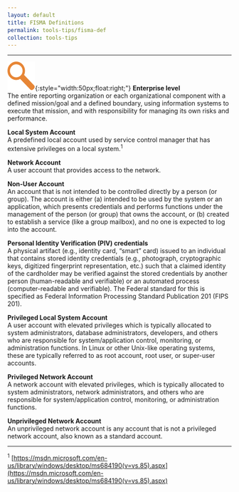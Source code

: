 ```yaml
---
layout: default
title: FISMA Definitions
permalink: tools-tips/fisma-def
collection: tools-tips
---
```

---

![focus logo](../img/focus.png){:style="width:50px;float:right;"}
**Enterprise level** <br>
The entire reporting organization or each organizational component with a defined mission/goal and a defined boundary, using information systems to execute that mission, and with responsibility for managing its own risks and performance.

**Local System Account** <br>
A predefined local account used by service control manager that has extensive privileges on a local system.<sup>1</sup>

**Network Account** <br>
A user account that provides access to the network.

**Non-User Account**<br>
An account that is not intended to be controlled directly by a person (or group). The account is either (a) intended to be used by the system or an application, which presents credentials and performs functions under the management of the person (or group) that owns the account, or (b) created to establish a service (like a group mailbox), and no one is expected to log into the account.

**Personal Identity Verification (PIV) credentials** <br>
A physical artifact (e.g., identity card, “smart” card) issued to an individual that contains stored identity credentials (e.g., photograph, cryptographic keys, digitized fingerprint representation, etc.) such that a claimed identity of the cardholder may be verified against the stored credentials by another person (human-readable and verifiable) or an automated process (computer-readable and verifiable). The Federal standard for this is specified as Federal Information Processing Standard Publication 201 (FIPS 201).  

**Privileged Local System Account** <br>
A user account with elevated privileges which is typically allocated to system administrators, database administrators, developers, and others who are responsible for system/application control, monitoring, or administration functions. In Linux or other Unix-like operating systems, these are typically referred to as root account, root user, or super-user accounts.

**Privileged Network Account** <br>
A network account with elevated privileges, which is typically allocated to system administrators, network administrators, and others who are responsible for system/application control, monitoring, or administration functions.

**Unprivileged Network Account** <br>
An unprivileged network account is any account that is not a privileged network account, also known as a standard account.

---
<sup>1</sup> [https://msdn.microsoft.com/en-us/library/windows/desktop/ms684190(v=vs.85).aspx](https://msdn.microsoft.com/en-us/library/windows/desktop/ms684190(v=vs.85).aspx)
